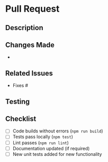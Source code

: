 # Pull Request

## Description
<!-- Provide a brief description of the changes introduced by this PR -->

## Changes Made
<!-- List the key changes made in this PR -->
- 

## Related Issues
<!-- Link to any related issues that this PR addresses -->
- Fixes #

## Testing
<!-- Describe how the changes were tested -->

## Checklist
- [ ] Code builds without errors (`npm run build`)
- [ ] Tests pass locally (`npm test`)
- [ ] Lint passes (`npm run lint`)
- [ ] Documentation updated (if required)
- [ ] New unit tests added for new functionality
